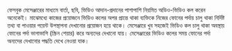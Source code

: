 ফেসবুক মেসেঞ্জারের মাধ্যমে বার্তা, ছবি, ভিডিও আদান-প্রদানের পাশাপাশি নিয়মিত অডিও-ভিডিও কল করেন অনেকেই। মাঝেমধ্যে কাজের প্রয়োজনে ভিডিও কলের অপর প্রান্তে থাকা ব্যক্তিকে নিজের ফোনের পর্দায় চালু থাকা নির্দিষ্ট তথ্য বা পাওয়ার পয়েন্ট উপস্থাপনা দেখানোর প্রয়োজন হয়ে থাকে। মেসেঞ্জারে খুব সহজেই ভিডিও কল চালু থাকা অবস্থায় ফোনের পর্দা ভাগাভাগি (স্ক্রিন শেয়ার) করে অন্যদের দেখানো যায়। মেসেঞ্জারের ভিডিও কলের সময় ফোনের পর্দা অন্যদের দেখানোর পদ্ধতি দেখে নেওয়া যাক।
